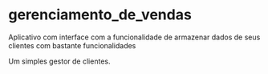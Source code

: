 # gerenciamento_de_vendas
Aplicativo com interface com a funcionalidade de armazenar dados de seus clientes com bastante funcionalidades

Um simples gestor de clientes.
